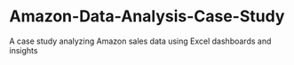# Amazon-Data-Analysis-Case-Study
A case study analyzing Amazon sales data using Excel dashboards and insights

